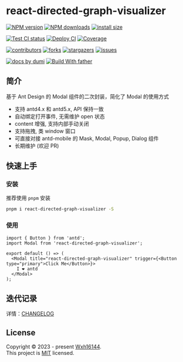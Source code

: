 # react-directed-graph-visualizer

<!-- SHIELD GROUP -->

[![NPM version][npm-image]][npm-url] [![NPM downloads][download-image]][download-url] [![install size][npm-size]][npm-size-url]

[![Test CI status][test-ci]][test-ci-url] [![Deploy CI][release-ci]][release-ci-url] [![Coverage][coverage]][codecov-url]

[![contributors][contributors-shield]][contributors-url] [![forks][forks-shield]][forks-url] [![stargazers][stargazers-shield]][stargazers-url] [![issues][issues-shield]][issues-url]

[![docs by dumi][dumi-url]](https://d.umijs.org/) [![Build With father][father-url]](https://github.com/umijs/father/)

<!-- umi url -->

[dumi-url]: https://img.shields.io/badge/docs%20by-dumi-blue
[father-url]: https://img.shields.io/badge/build%20with-father-028fe4.svg

<!-- npm url -->

[npm-image]: http://img.shields.io/npm/v/react-directed-graph-visualizer.svg?style=flat-square&color=deepgreen&label=latest
[npm-url]: http://npmjs.org/package/react-directed-graph-visualizer
[npm-size]: https://img.shields.io/bundlephobia/minzip/react-directed-graph-visualizer?color=deepgreen&label=gizpped%20size&style=flat-square
[npm-size-url]: https://packagephobia.com/result?p=react-directed-graph-visualizer

<!-- coverage -->

[coverage]: https://codecov.io/gh/Wxh16144/directed-graph-visualizer/branch/master/graph/badge.svg
[codecov-url]: https://codecov.io/gh/Wxh16144/directed-graph-visualizer/branch/master

<!-- Github CI -->

[test-ci]: https://github.com/Wxh16144/directed-graph-visualizer/workflows/Test%20CI/badge.svg
[release-ci]: https://github.com/Wxh16144/directed-graph-visualizer/workflows/Release%20CI/badge.svg
[test-ci-url]: https://github.com/Wxh16144/directed-graph-visualizer/actions?query=workflow%3ATest%20CI
[release-ci-url]: https://github.com/Wxh16144/directed-graph-visualizer/actions?query=workflow%3ARelease%20CI
[download-image]: https://img.shields.io/npm/dm/react-directed-graph-visualizer.svg?style=flat-square
[download-url]: https://npmjs.org/package/react-directed-graph-visualizer

## 简介

基于 Ant Design 的 Modal 组件的二次封装，简化了 Modal 的使用方式

- 支持 antd4.x 和 antd5.x, API 保持一致
- 自动绑定打开事件, 无需维护 open 状态
- content 增强, 支持内部手动关闭
- 支持拖拽, 类 window 窗口
- 可直接对接 antd-mobile 的 Mask, Modal, Popup, Dialog 组件
- 长期维护 (欢迎 PR)

## 快速上手

### 安装

推荐使用 `pnpm` 安装

```bash
pnpm i react-directed-graph-visualizer -S
```

### 使用

```tsx | pure
import { Button } from 'antd';
import Modal from 'react-directed-graph-visualizer';

export default () => (
  <Modal title="react-directed-graph-visualizer" trigger={<Button type="primary">Click Me</Button>}>
    I ❤️ antd
  </Modal>
);
```

## 迭代记录

详情：[CHANGELOG](./CHANGELOG.md)

## License

Copyright © 2023 - present [Wxh16144][profile-url]. <br />
This project is [MIT](./LICENSE) licensed.

<!-- LINK GROUP -->

[profile-url]: https://github.com/Wxh16144

<!-- contributors -->

[contributors-shield]: https://img.shields.io/github/contributors/Wxh16144/directed-graph-visualizer.svg?style=flat
[contributors-url]: https://github.com/Wxh16144/directed-graph-visualizer/graphs/contributors

<!-- forks -->

[forks-shield]: https://img.shields.io/github/forks/Wxh16144/directed-graph-visualizer.svg?style=flat
[forks-url]: https://github.com/Wxh16144/directed-graph-visualizer/network/members

<!-- stargazers -->

[stargazers-shield]: https://img.shields.io/github/stars/Wxh16144/directed-graph-visualizer.svg?style=flat
[stargazers-url]: https://github.com/Wxh16144/directed-graph-visualizer/stargazers

<!-- issues -->

[issues-shield]: https://img.shields.io/github/issues/Wxh16144/directed-graph-visualizer.svg?style=flat
[issues-url]: https://github.com/Wxh16144/directed-graph-visualizer/issues/new/choose
